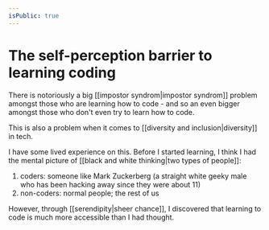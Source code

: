 ```yaml
---
isPublic: true
---
```

# The self-perception barrier to learning coding

There is notoriously a big [[impostor syndrom|impostor syndrom]] problem amongst those who are learning how to code - and so an even bigger amongst those who don't even try to learn how to code.

This is also a problem when it comes to [[diversity and inclusion|diversity]] in tech.

I have some lived experience on this. Before I started learning, I think I had the mental picture of [[black and white thinking|two types of people]]:
1. coders: someone like Mark Zuckerberg (a straight white geeky male who has been hacking away since they were about 11)
2. non-coders: normal people; the rest of us

However, through [[serendipity|sheer chance]], I discovered that learning to code is much more accessible than I had thought.


